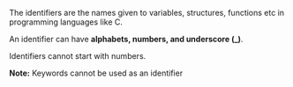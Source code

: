 The identifiers are the names given to variables, structures, functions etc in programming languages like C. 

An identifier can have **alphabets, numbers, and underscore (_)**.

Identifiers cannot start with numbers.

**Note:** Keywords cannot be used as an identifier